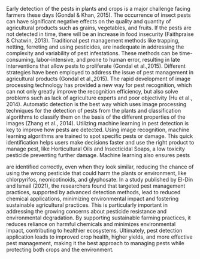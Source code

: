 Early detection of the pests in plants and crops is a major challenge facing farmers
these days (Gondal & Khan, 2015). The occurrence of insect pests can have significant
negative effects on the quality and quantity of agricultural products such as grains,
vegetables, and fruits. If the pests are not detected in time, there will be an increase in
food insecurity (Faithpraise & Chatwin, 2013). Traditional pest management methods
like trapping, netting, ferreting and using pesticides, are inadequate in addressing the
complexity and variability of pest infestations. These methods can be time-consuming,
labor-intensive, and prone to human error, resulting in late interventions that allow pests
to proliferate (Gondal et al.,2015).
Different strategies have been employed to address the issue of pest management
in agricultural products (Gondal et al.,2015). The rapid development of image
processing technology has provided a new way for pest recognition, which can not only
greatly improve the recognition efficiency, but also solve problems such as lack of
agriculture experts and poor objectivity (Hu et al., 2014). Automatic detection is the
best way which uses image processing techniques for the detection of pests from the
plants and classification algorithms to classify them on the basis of the different
properties of the images (Zhang et al., 2014).
Utilizing machine learning in pest detection is key to improve how pests are
detected. Using image recognition, machine learning algorithms are trained to spot
specific pests or damage. This quick identification helps users make decisions faster and
use the right product to manage pest, like Horticultural Oils and Insecticidal Soaps, a
low toxicity pesticide preventing further damage. Machine learning also ensures pests

are identified correctly, even when they look similar, reducing the chance of using the
wrong pesticide that could harm the plants or environment, like chlorpyrifos,
neonicotinoids, and glyphosate. In a study published by El-Din and Ismail (2021), the
researchers found that targeted pest management practices, supported by advanced
detection methods, lead to reduced chemical applications, minimizing environmental
impact and fostering sustainable agricultural practices. This is particularly important in
addressing the growing concerns about pesticide resistance and environmental
degradation.
By supporting sustainable farming practices, it reduces reliance on harmful
chemicals and minimizes environmental impact, contributing to healthier ecosystems.
Ultimately, pest detection application leads to improved crop health, higher yields, and
more effective pest management, making it the best approach to managing pests while
protecting both crops and the environment.
